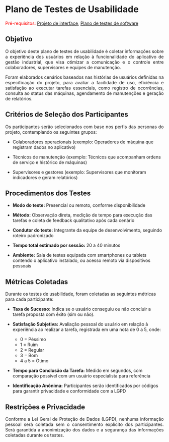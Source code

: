 # Plano de Testes de Usabilidade
<span style="color:red">Pré-requisitos: <a href="04-Projeto-interface.md"> Projeto de interface</a></span>, <a href="07-Plano-testes-software.md"> Plano de testes de software</a>

## Objetivo

<p align="justify">O objetivo deste plano de testes de usabilidade é coletar informações sobre a experiência dos usuários em relação à funcionalidade do aplicativo de gestão industrial, que visa otimizar a comunicação e o controle entre colaboradores, supervisores e equipes de manutenção.</p>
<p align="justify">Foram elaborados cenários baseados nas histórias de usuários definidas na especificação do projeto, para avaliar a facilidade de uso, eficiência e satisfação ao executar tarefas essenciais, como registro de ocorrências, consulta ao status das máquinas, agendamento de manutenções e geração de relatórios.</p>

## Critérios de Seleção dos Participantes

<p align="justify">Os participantes serão selecionados com base nos perfis das personas do projeto, contemplando os seguintes grupos:</p>

- Colaboradores operacionais (exemplo: Operadores de máquina que registram dados no aplicativo)
  
- Técnicos de manutenção (exemplo: Técnicos que acompanham ordens de serviço e histórico de máquinas)
  
- Supervisores e gestores (exemplo: Supervisores que monitoram indicadores e geram relatórios)


## Procedimentos dos Testes

- **Modo do teste:** Presencial ou remoto, conforme disponibilidade
  
- **Método:** Observação direta, medição de tempo para execução das tarefas e coleta de feedback qualitativo após cada cenário
  
- **Condutor do teste:** Integrante da equipe de desenvolvimento, seguindo roteiro padronizado
  
- **Tempo total estimado por sessão:** 20 a 40 minutos
  
- **Ambiente:** Sala de testes equipada com smartphones ou tablets contendo o aplicativo instalado, ou acesso remoto via dispositivos pessoais

## Métricas Coletadas

Durante os testes de usabilidade, foram coletadas as seguintes métricas para cada participante:

- **Taxa de Sucesso:** Indica se o usuário conseguiu ou não concluir a tarefa proposta com êxito (sim ou não).
  
- **Satisfação Subjetiva:** Avaliação pessoal do usuário em relação à experiência ao realizar a tarefa, registrada em uma nota de 0 a 5, onde:
  
  - 0 = Péssimo
  - 1 = Ruim
  - 2 = Regular
  - 3 = Bom
  - 4 a 5 = Ótimo

- **Tempo para Conclusão da Tarefa:** Medido em segundos, com comparação possível com um usuário especialista para referência
  
- **Identificação Anônima:** Participantes serão identificados por códigos para garantir privacidade e conformidade com a LGPD

## Restrições e Privacidade
<p align="justify">Conforme a Lei Geral de Proteção de Dados (LGPD), nenhuma informação pessoal será coletada sem o consentimento explícito dos participantes. Será garantida a anonimização dos dados e a segurança das informações coletadas durante os testes.</p>







